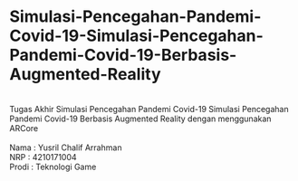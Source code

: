 # Simulasi-Pencegahan-Pandemi-Covid-19-Simulasi-Pencegahan-Pandemi-Covid-19-Berbasis-Augmented-Reality
<br>
Tugas Akhir Simulasi Pencegahan Pandemi Covid-19 Simulasi Pencegahan Pandemi Covid-19 Berbasis Augmented Reality dengan menggunakan ARCore
<br>
<br>Nama : Yusril Chalif Arrahman
<br>NRP : 4210171004
<br>Prodi : Teknologi Game
